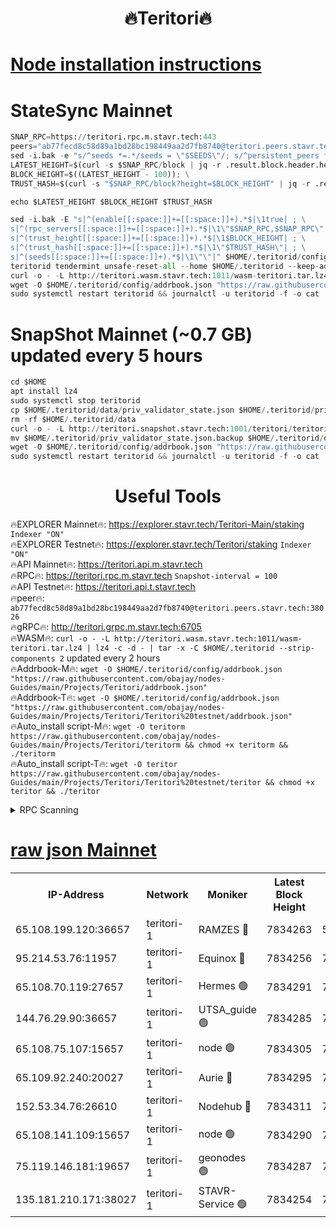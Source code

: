 <h1 align="center"> 🔥Teritori🔥</h1>


[Node installation instructions](https://github.com/obajay/nodes-Guides/tree/main/Projects/Teritori)
=

# StateSync Mainnet
```python
SNAP_RPC=https://teritori.rpc.m.stavr.tech:443
peers="ab77fecd8c58d89a1bd28bc198449aa2d7fb8740@teritori.peers.stavr.tech:38026"
sed -i.bak -e "s/^seeds *=.*/seeds = \"$SEEDS\"/; s/^persistent_peers *=.*/persistent_peers = \"$PEERS\"/" $HOME/.teritorid/config/config.toml
LATEST_HEIGHT=$(curl -s $SNAP_RPC/block | jq -r .result.block.header.height); \
BLOCK_HEIGHT=$((LATEST_HEIGHT - 100)); \
TRUST_HASH=$(curl -s "$SNAP_RPC/block?height=$BLOCK_HEIGHT" | jq -r .result.block_id.hash)

echo $LATEST_HEIGHT $BLOCK_HEIGHT $TRUST_HASH

sed -i.bak -E "s|^(enable[[:space:]]+=[[:space:]]+).*$|\1true| ; \
s|^(rpc_servers[[:space:]]+=[[:space:]]+).*$|\1\"$SNAP_RPC,$SNAP_RPC\"| ; \
s|^(trust_height[[:space:]]+=[[:space:]]+).*$|\1$BLOCK_HEIGHT| ; \
s|^(trust_hash[[:space:]]+=[[:space:]]+).*$|\1\"$TRUST_HASH\"| ; \
s|^(seeds[[:space:]]+=[[:space:]]+).*$|\1\"\"|" $HOME/.teritorid/config/config.toml
teritorid tendermint unsafe-reset-all --home $HOME/.teritorid --keep-addr-book
curl -o - -L http://teritori.wasm.stavr.tech:1011/wasm-teritori.tar.lz4 | lz4 -c -d - | tar -x -C $HOME/.teritorid --strip-components 2
wget -O $HOME/.teritorid/config/addrbook.json "https://raw.githubusercontent.com/obajay/nodes-Guides/main/Projects/Teritori/addrbook.json"
sudo systemctl restart teritorid && journalctl -u teritorid -f -o cat
```

# SnapShot Mainnet (~0.7 GB) updated every 5 hours
```python
cd $HOME
apt install lz4
sudo systemctl stop teritorid
cp $HOME/.teritorid/data/priv_validator_state.json $HOME/.teritorid/priv_validator_state.json.backup
rm -rf $HOME/.teritorid/data
curl -o - -L http://teritori.snapshot.stavr.tech:1001/teritori/teritori-snap.tar.lz4 | lz4 -c -d - | tar -x -C $HOME/.teritorid --strip-components 2
mv $HOME/.teritorid/priv_validator_state.json.backup $HOME/.teritorid/data/priv_validator_state.json
wget -O $HOME/.teritorid/config/addrbook.json "https://raw.githubusercontent.com/obajay/nodes-Guides/main/Projects/Teritori/addrbook.json"
sudo systemctl restart teritorid && journalctl -u teritorid -f -o cat
```
 <h1 align="center"> Useful Tools</h1>

🔥EXPLORER Mainnet🔥:      https://explorer.stavr.tech/Teritori-Main/staking      `Indexer "ON"` \
🔥EXPLORER Testnet🔥:        https://explorer.stavr.tech/Teritori/staking            `Indexer "ON"` \
🔥API Mainnet🔥:                   https://teritori.api.m.stavr.tech \
🔥RPC🔥:                                   https://teritori.rpc.m.stavr.tech                         `Snapshot-interval = 100` \
🔥API Testnet🔥:                     https://teritori.api.t.stavr.tech \
🔥peer🔥:                     `ab77fecd8c58d89a1bd28bc198449aa2d7fb8740@teritori.peers.stavr.tech:38026` \
🔥gRPC🔥:                                http://teritori.grpc.m.stavr.tech:6705 \
🔥WASM🔥: ```curl -o - -L http://teritori.wasm.stavr.tech:1011/wasm-teritori.tar.lz4 | lz4 -c -d - | tar -x -C $HOME/.teritorid --strip-components 2``` updated every 2 hours \
🔥Addrbook-M🔥:    ```wget -O $HOME/.teritorid/config/addrbook.json "https://raw.githubusercontent.com/obajay/nodes-Guides/main/Projects/Teritori/addrbook.json"``` \
🔥Addrbook-T🔥:    ```wget -O $HOME/.teritorid/config/addrbook.json "https://raw.githubusercontent.com/obajay/nodes-Guides/main/Projects/Teritori/Teritori%20testnet/addrbook.json"``` \
🔥Auto_install script-M🔥: ```wget -O teritorm https://raw.githubusercontent.com/obajay/nodes-Guides/main/Projects/Teritori/teritorm && chmod +x teritorm && ./teritorm``` \
🔥Auto_install script-T🔥: ```wget -O teritor https://raw.githubusercontent.com/obajay/nodes-Guides/main/Projects/Teritori/Teritori%20testnet/teritor && chmod +x teritor && ./teritor```

<details>
<summary>RPC Scanning</summary>

<h2 align="center"> We scan nodes in real time every 4 hours. And we provide the final result of RPC endpoints.
We cannot influence the operation of these nodes in any way. </h2>


```python
If Voting Power is higher than 0 --> then the Node is a validator of the network and may be subject to attack and be a potential threat to the chain.
```
```python
We marked such validators with a red symbol
```

</details>

[raw json Mainnet](https://rpc-check.teritorim.stavr.tech/teritorim/rpc-teritorim-result.json)
=



<table><tr><th>IP-Address</th><th>Network</th><th>Moniker</th><th>Latest Block Height</th><th>Earliest Block Height</th><th>Catching Up</th><th>Tx Index</th><th>Voting Power</th><th>Scan Time</th></tr><tr><td>65.108.199.120:36657</td><td>teritori-1</td><td>RAMZES 🔴</td><td>7834263</td><td>5996001</td><td>False</td><td>on</td><td>787911</td><td>2024-03-12T15:31:59.397486712UTC</td></tr><tr><td>95.214.53.76:11957</td><td>teritori-1</td><td>Equinox 🔴</td><td>7834256</td><td>7203180</td><td>False</td><td>on</td><td>1532564</td><td>2024-03-12T15:31:18.556601489UTC</td></tr><tr><td>65.108.70.119:27657</td><td>teritori-1</td><td>Hermes 🟢</td><td>7834291</td><td>7203180</td><td>False</td><td>on</td><td>0</td><td>2024-03-12T15:34:44.501189279UTC</td></tr><tr><td>144.76.29.90:36657</td><td>teritori-1</td><td>UTSA_guide 🟢</td><td>7834285</td><td>7208001</td><td>False</td><td>on</td><td>0</td><td>2024-03-12T15:34:05.286168256UTC</td></tr><tr><td>65.108.75.107:15657</td><td>teritori-1</td><td>node 🟢</td><td>7834305</td><td>7358868</td><td>False</td><td>on</td><td>0</td><td>2024-03-12T15:36:02.235324207UTC</td></tr><tr><td>65.109.92.240:20027</td><td>teritori-1</td><td>Aurie 🔴</td><td>7834295</td><td>7568001</td><td>False</td><td>on</td><td>119310</td><td>2024-03-12T15:35:03.265397640UTC</td></tr><tr><td>152.53.34.76:26610</td><td>teritori-1</td><td>Nodehub 🔴</td><td>7834311</td><td>7580883</td><td>False</td><td>on</td><td>65696</td><td>2024-03-12T15:36:40.310397043UTC</td></tr><tr><td>65.108.141.109:15657</td><td>teritori-1</td><td>node 🟢</td><td>7834290</td><td>7714496</td><td>False</td><td>on</td><td>0</td><td>2024-03-12T15:34:37.324312804UTC</td></tr><tr><td>75.119.146.181:19657</td><td>teritori-1</td><td>geonodes 🟢</td><td>7834287</td><td>7747478</td><td>False</td><td>on</td><td>0</td><td>2024-03-12T15:34:22.646770400UTC</td></tr><tr><td>135.181.210.171:38027</td><td>teritori-1</td><td>STAVR-Service 🟢</td><td>7834254</td><td>7832001</td><td>False</td><td>on</td><td>0</td><td>2024-03-12T15:31:09.962635943UTC</td></tr></table>
